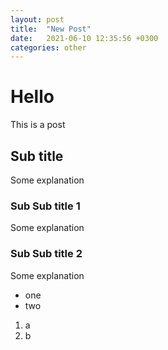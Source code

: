 ```yaml
---
layout: post
title:  "New Post"
date:   2021-06-10 12:35:56 +0300
categories: other 
---
```


# Hello
This is a post

## Sub title 
Some explanation


### Sub Sub title 1
Some explanation
### Sub Sub title 2
Some explanation
- one
- two
1. a
2. b